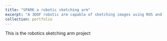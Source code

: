 ```yaml
---
title: "SPARK a robotic sketching arm"
excerpt: "A 3DOF robotic arm capable of sketching images using ROS and OpenCV <br/><img src='/images/500x300.png'>"
collection: portfolio
---
```


This is the robotics sketching arm project
